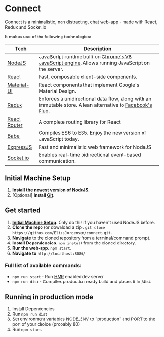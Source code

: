 # Connect
Connect is a minimalistic, non distracting, chat web-app - made with React, Redux and Socket.io

It makes use of the following technologies:

| **Tech** | **Description** |
|----------|-----------------|
| [NodeJS](https://nodejs.org/en/) | JavaScript runtime built on [Chrome's V8 JavaScript engine](https://developers.google.com/v8/). Allows running JavaScript on the server. |
| [React](https://facebook.github.io/react/)  |   Fast, composable client-side components. |
| [Material-UI](http://www.material-ui.com/#/) | React components that implement Google's Material Design.
| [Redux](http://redux.js.org) | Enforces a unidirectional data flow, along with an immutable store. A lean alternative to [Facebook's Flux](https://facebook.github.io/flux/docs/overview.html). |
| [React Router](https://github.com/reactjs/react-router) | A complete routing library for React |
| [Babel](http://babeljs.io) |  Compiles ES6 to ES5. Enjoy the new version of JavaScript today.     |
| [ExpressJS](http://expressjs.com/) | Fast and minimalistic web framework for NodeJS |
| [Socket.io](http://socket.io/) | Enables real-time bidirectional event-based communication. |

## Initial Machine Setup
1. **Install the newest version of [NodeJS](https://nodejs.org)**.
2. [Optional] **Install [Git](https://git-scm.com/downloads)**.

## Get started
1. [**Initial Machine Setup**](https://github.com/EliasJorgensen/connect#initial-machine-setup). Only do this if you haven't used NodeJS before.
2. **Clone the repo** (or download a zip). `git clone https://github.com/EliasJorgensen/connect.git`.
3. **Navigate** to the cloned repository from a terminal/command prompt.
4. **Install Dependencies**. `npm install` from the cloned directory.
5. **Run the web-app**. `npm start`.
6. **Navigate to** `http://localhost:8080/`

### Full list of available commands:
* `npm run start`  - Run [HMR](https://webpack.github.io/docs/hot-module-replacement.html) enabled dev server
* `npm run dist` - Compiles production ready build and places it in /dist.

## Running in production mode
1. Install Dependencies
2. Run `npm run dist`
3. Set environment variables NODE_ENV to "production" and PORT to the port of your choice (probably 80)
4. Run `npm start`.
